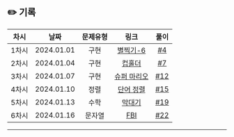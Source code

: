 ## ✏️ 기록   

| 차시 |    날짜    | 문제유형 | 링크 | 풀이 |
|:----:|:---------:|:----:|:-----:|:----:|
| 1차시 | 2024.01.01 |  구현  | [별찍기-6](https://www.acmicpc.net/problem/2443)  | [#4](https://github.com/AlgoLeadMe/AlgoLeadMe-5/pull/4) |
| 2차시 | 2024.01.04 |  구현  | [컵홀더](https://www.acmicpc.net/problem/2810)  | [#7](https://github.com/AlgoLeadMe/AlgoLeadMe-5/pull/7) |
| 3차시 | 2024.01.07 |  구현  | [슈퍼 마리오](https://www.acmicpc.net/problem/2851)  | [#12](https://github.com/AlgoLeadMe/AlgoLeadMe-5/pull/12) |
| 4차시 | 2024.01.10 |  정렬  | [단어 정렬](https://www.acmicpc.net/problem/1181)  | [#15](https://github.com/AlgoLeadMe/AlgoLeadMe-5/pull/15) |
| 5차시 | 2024.01.13 |  수학  | [막대기](https://www.acmicpc.net/problem/1094)  | [#19](https://github.com/AlgoLeadMe/AlgoLeadMe-5/pull/19) |
| 6차시 | 2024.01.16 |  문자열  | [FBI](https://www.acmicpc.net/problem/2857)  | [#22](https://github.com/AlgoLeadMe/AlgoLeadMe-5/pull/22) |
---
